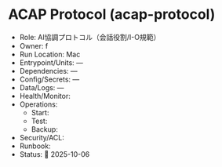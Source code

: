 # ACAP Protocol (acap-protocol)
- Role: AI協調プロトコル（会話役割/I-O規範）
- Owner: f
- Run Location: Mac
- Entrypoint/Units: —
- Dependencies: —
- Config/Secrets: —
- Data/Logs: —
- Health/Monitor: 
- Operations:
  - Start:
  - Test:
  - Backup:
- Security/ACL:
- Runbook:
- Status: 🚧 2025-10-06
